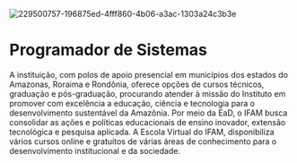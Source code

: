 ![229500757-196875ed-4fff860-4b06-a3ac-1303a24c3b3e](https://user-images.githubusercontent.com/123272343/231602196-4d93ce87-c8cc-4113-a121-1ad7c2e142e6.png)

# Programador de Sistemas

A instituição, com polos de apoio presencial em municípios dos estados do Amazonas, Roraima e Rondônia, oferece opções de cursos técnicos, graduação e pós-graduação, procurando atender à missão do Instituto em promover com excelência a educação, ciência e tecnologia para o desenvolvimento sustentável da Amazônia. Por meio da EaD, o IFAM busca consolidar as ações e políticas educacionais de ensino inovador, extensão tecnológica e pesquisa aplicada. A Escola Virtual do IFAM, disponibiliza vários cursos online e gratuitos de várias áreas de conhecimento para o desenvolvimento institucional e da sociedade.
